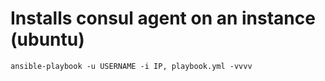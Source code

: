 # Installs consul agent on an instance (ubuntu)

```ansible-playbook -u USERNAME -i IP, playbook.yml -vvvv```
